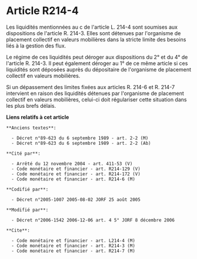 # Article R214-4

Les liquidités mentionnées au c de l'article L. 214-4 sont soumises aux dispositions de l'article R. 214-3. Elles sont
détenues par l'organisme de placement collectif en valeurs mobilières dans la stricte limite des besoins liés à la gestion
des flux.

Le régime de ces liquidités peut déroger aux dispositions du 2° et du 4° de l'article R. 214-3. Il peut également déroger au
1° de ce même article si ces liquidités sont déposées auprès du dépositaire de l'organisme de placement collectif en valeurs
mobilières.

Si un dépassement des limites fixées aux articles R. 214-6 et R. 214-7 intervient en raison des liquidités détenues par
l'organisme de placement collectif en valeurs mobilières, celui-ci doit régulariser cette situation dans les plus brefs
délais.

**Liens relatifs à cet article**

	**Anciens textes**:

	  - Décret n°89-623 du 6 septembre 1989 - art. 2-2 (M)
	  - Décret n°89-623 du 6 septembre 1989 - art. 2-2 (Ab)

	**Cité par**:

	  - Arrêté du 12 novembre 2004 - art. 411-53 (V)
	  - Code monétaire et financier - art. R214-129 (V)
	  - Code monétaire et financier - art. R214-172 (V)
	  - Code monétaire et financier - art. R214-6 (M)

	**Codifié par**:

	  - Décret n°2005-1007 2005-08-02 JORF 25 août 2005

	**Modifié par**:

	  - Décret n°2006-1542 2006-12-06 art. 4 5° JORF 8 décembre 2006

	**Cite**:

	  - Code monétaire et financier - art. L214-4 (M)
	  - Code monétaire et financier - art. R214-3 (M)
	  - Code monétaire et financier - art. R214-7 (M)
